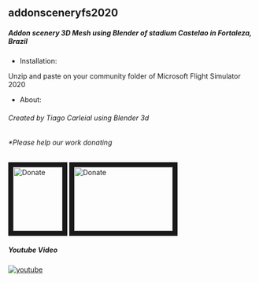 ## addonsceneryfs2020 

##### Addon scenery 3D Mesh using Blender of stadium Castelao in Fortaleza, Brazil


+ Installation:

Unzip and paste on your community folder of Microsoft Flight Simulator 2020

+ About:

######  Created by Tiago Carleial using Blender 3d

###### *Please help our work donating

<a href="https://streamlabs.com/IronTiago" target="_blank"><img src="https://ps.w.org/button-paypal-donation/assets/icon-256x256.jpg?rev=1682981" 
alt="Donate" width="100" height="130" border="10" /></a>
<a href="http://vaka.me/1336638" target="_blank"><img src="https://cantarinobrasileiro.com.br/wp-content/uploads/2018/03/nota4-4.jpg" 
alt="Donate" width="200" height="130" border="10" /></a>

<a href="https://youtu.be/aVIwzAw1NPg" target="_blank"></a>

##### Youtube Video
[![youtube](https://img.youtube.com/vi/aVIwzAw1NPg/0.jpg)](https://www.youtube.com/watch?v=aVIwzAw1NPg)
